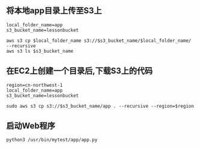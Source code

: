 ## 将本地app目录上传至S3上
```
local_folder_name=app
s3_bucket_name=lessonbucket
```
```
aws s3 cp $local_folder_name s3://$s3_bucket_name/$local_folder_name/ --recursive
aws s3 ls $s3_bucket_name
```
## 在EC2上创建一个目录后,下载S3上的代码
```
region=cn-northwest-1
local_folder_name=app
s3_bucket_name=lessonbucket
```
```
sudo aws s3 cp s3://$s3_bucket_name/app . --recursive --region=$region
```
## 启动Web程序
```
python3 /usr/bin/mytest/app/app.py
```

